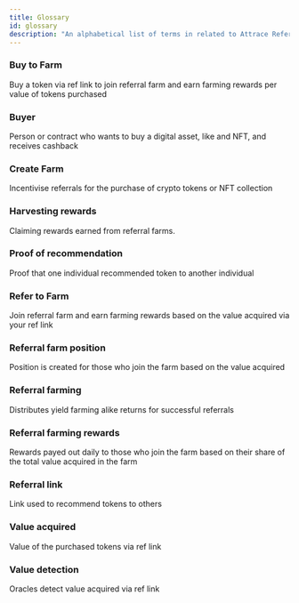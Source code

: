 ```yaml
---
title: Glossary
id: glossary
description: "An alphabetical list of terms in related to Attrace Referral Farming with the definitions for those terms."
---
```

### Buy to Farm 
Buy a token via ref link to join referral farm and earn farming rewards per value of tokens purchased

### Buyer
Person or contract who wants to buy a digital asset, like and NFT, and receives cashback

### Create Farm 
Incentivise referrals for the purchase of crypto tokens or NFT collection

### Harvesting rewards
Claiming rewards earned from referral farms.

### Proof of recommendation
Proof that one individual recommended token to another individual 

### Refer to Farm 
Join referral farm and earn farming rewards based on the value acquired via your ref link

### Referral farm position
Position is created for those who join the farm based on the value acquired 

### Referral farming 
Distributes yield farming alike returns for successful referrals

### Referral farming rewards
Rewards payed out daily to those who join the farm based on their share of the total value acquired in the farm

### Referral link
Link used to recommend tokens to others

### Value acquired
Value of the purchased tokens via ref link

### Value detection
Oracles detect value acquired via ref link
